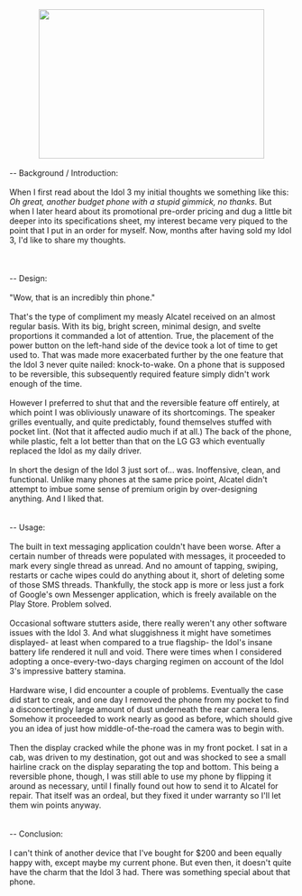 

<div style="text-align: center;"><a href="http://1.bp.blogspot.com/-KYxbtVXuVH4/VqP-v-iszVI/AAAAAAAAIIk/D6-DBZ-dVMw/s1600/DSC_8125.JPG" imageanchor="1"><img border="0" height="265" src="https://1.bp.blogspot.com/-KYxbtVXuVH4/VqP-v-iszVI/AAAAAAAAIIk/D6-DBZ-dVMw/s400/DSC_8125.JPG" width="400" /></a></div><b><br /></b>-- Background / Introduction:<br /><br />When I first read about the Idol 3 my initial thoughts we something like this: <i>Oh great, another budget phone with a stupid gimmick, no thanks</i>. But when I later heard about its promotional pre-order pricing and dug a little bit deeper into its specifications sheet, my interest became very piqued to the point that I put in an order for myself. Now, months after having sold my Idol 3, I'd like to share my thoughts.<br /><br /><br /><a name='more'></a><br />-- Design:<br /><br />"Wow, that is an incredibly thin phone."<br /><br />That's the type of compliment my measly Alcatel received on an almost regular basis. With its big, bright screen, minimal design, and svelte proportions it commanded a lot of attention. True, the placement of the power button on the left-hand side of the device took a lot of time to get used to. That was made more exacerbated further by the one feature that the Idol 3 never quite nailed: knock-to-wake. On a phone that is supposed to be reversible, this subsequently required feature simply didn't work enough of the time.<br /><br />However I preferred to shut that and the reversible feature off entirely, at which point I was obliviously unaware of its shortcomings. The speaker grilles eventually, and quite predictably, found themselves stuffed with pocket lint. (Not that it affected audio much if at all.) The back of the phone, while plastic, felt a lot better than that on the LG G3 which eventually replaced the Idol as my daily driver.<br /><br />In short the design of the Idol 3 just sort of... was. Inoffensive, clean, and functional. Unlike many phones at the same price point, Alcatel didn't attempt to imbue some sense of premium origin by over-designing anything. And I liked that.<br /><br /><br />-- Usage:<br /><br />The built in text messaging application couldn't have been worse. After a certain number of threads were populated with messages, it proceeded to mark every single thread as unread. And no amount of tapping, swiping, restarts or cache wipes could do anything about it, short of deleting some of those SMS threads. Thankfully, the stock app is more or less just a fork of Google's own Messenger application, which is freely available on the Play Store. Problem solved.<br /><br />Occasional software stutters aside, there really weren't any other software issues with the Idol 3. And what sluggishness it might have sometimes displayed- at least when compared to a true flagship- the Idol's insane battery life rendered it null and void. There were times when I considered adopting a once-every-two-days charging regimen on account of the Idol 3's impressive battery stamina.<br /><br />Hardware wise, I did encounter a couple of problems. Eventually the case did start to creak, and one day I removed the phone from my pocket to find a disconcertingly large amount of dust underneath the rear camera lens. Somehow it proceeded to work nearly as good as before, which should give you an idea of just how middle-of-the-road the camera was to begin with.<br /><br />Then the display cracked while the phone was in my front pocket. I sat in a cab, was driven to my destination, got out and was shocked to see a small hairline crack on the display separating the top and bottom. This being a reversible phone, though, I was still able to use my phone by flipping it around as necessary, until I finally found out how to send it to Alcatel for repair. That itself was an ordeal, but they fixed it under warranty so I'll let them win points anyway.<br /><br /><br />-- Conclusion:<br /><br />I can't think of another device that I've bought for $200 and been equally happy with, except maybe my current phone. But even then, it doesn't quite have the charm that the Idol 3 had. There was something special about that phone.